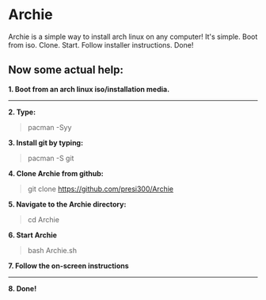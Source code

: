 # Archie
Archie is a simple way to install arch linux on any computer!
It's simple. Boot from iso. Clone. Start. Follow installer instructions. Done!


## Now some actual help:

**1. Boot from an arch linux iso/installation media.**
** **
**2. Type:**
>pacman -Syy

**3. Install git by typing:**
>pacman -S git

**4. Clone Archie from github:**
>git clone https://github.com/presi300/Archie

**5. Navigate to the Archie directory:**
>cd Archie

**6. Start Archie**
>bash Archie.sh

**7. Follow the on-screen instructions**
** **
**8. Done!**
